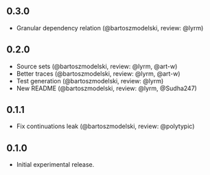 ## 0.3.0
* Granular dependency relation (@bartoszmodelski, review: @lyrm)

## 0.2.0
* Source sets (@bartoszmodelski, review: @lyrm, @art-w)
* Better traces (@bartoszmodelski, review: @lyrm, @art-w)
* Test generation (@bartoszmodelski, review: @lyrm)
* New README (@bartoszmodelski, review: @lyrm, @Sudha247)

## 0.1.1

* Fix continuations leak (@bartoszmodelski, review: @polytypic)

## 0.1.0

* Initial experimental release.